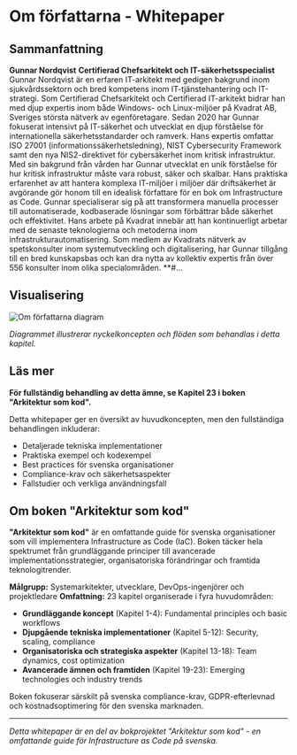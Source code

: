 # Om författarna - Whitepaper

## Sammanfattning

**Gunnar Nordqvist** **Certifierad Chefsarkitekt och IT-säkerhetsspecialist** Gunnar Nordqvist är en erfaren IT-arkitekt med gedigen bakgrund inom sjukvårdssektorn och bred kompetens inom IT-tjänstehantering och IT-strategi. Som Certifierad Chefsarkitekt och Certifierad IT-arkitekt bidrar han med djup expertis inom både Windows- och Linux-miljöer på Kvadrat AB, Sveriges största nätverk av egenföretagare. Sedan 2020 har Gunnar fokuserat intensivt på IT-säkerhet och utvecklat en djup förståelse för internationella säkerhetsstandarder och ramverk. Hans expertis omfattar ISO 27001 (informationssäkerhetsledning), NIST Cybersecurity Framework samt den nya NIS2-direktivet för cybersäkerhet inom kritisk infrastruktur. Med sin bakgrund från vården har Gunnar utvecklat en unik förståelse för hur kritisk infrastruktur måste vara robust, säker och skalbar. Hans praktiska erfarenhet av att hantera komplexa IT-miljöer i miljöer där driftsäkerhet är avgörande gör honom till en idealisk författare för en bok om Infrastructure as Code. Gunnar specialiserar sig på att transformera manuella processer till automatiserade, kodbaserade lösningar som förbättrar både säkerhet och effektivitet. Hans arbete på Kvadrat innebär att han kontinuerligt arbetar med de senaste teknologierna och metoderna inom infrastrukturautomatisering. Som medlem av Kvadrats nätverk av spetskonsulter inom systemutveckling och digitalisering, har Gunnar tillgång till en bred kunskapsbas och kan dra nytta av kollektiv expertis från över 556 konsulter inom olika specialområden. **#...

## Visualisering

![Om författarna diagram](../docs/images/diagram_23_23_om_forfattarna.png)

*Diagrammet illustrerar nyckelkoncepten och flöden som behandlas i detta kapitel.*

## Läs mer

**För fullständig behandling av detta ämne, se Kapitel 23 i boken "Arkitektur som kod".**

Detta whitepaper ger en översikt av huvudkoncepten, men den fullständiga behandlingen inkluderar:
- Detaljerade tekniska implementationer
- Praktiska exempel och kodexempel
- Best practices för svenska organisationer
- Compliance-krav och säkerhetsaspekter
- Fallstudier och verkliga användningsfall

## Om boken "Arkitektur som kod"

**"Arkitektur som kod"** är en omfattande guide för svenska organisationer som vill implementera Infrastructure as Code (IaC). Boken täcker hela spektrumet från grundläggande principer till avancerade implementationsstrategier, organisatoriska förändringar och framtida teknologitrender.

**Målgrupp:** Systemarkitekter, utvecklare, DevOps-ingenjörer och projektledare
**Omfattning:** 23 kapitel organiserade i fyra huvudområden:
- **Grundläggande koncept** (Kapitel 1-4): Fundamental principles och basic workflows
- **Djupgående tekniska implementationer** (Kapitel 5-12): Security, scaling, compliance
- **Organisatoriska och strategiska aspekter** (Kapitel 13-18): Team dynamics, cost optimization
- **Avancerade ämnen och framtiden** (Kapitel 19-23): Emerging technologies och industry trends

Boken fokuserar särskilt på svenska compliance-krav, GDPR-efterlevnad och kostnadsoptimering för den svenska marknaden.

---

*Detta whitepaper är en del av bokprojektet "Arkitektur som kod" - en omfattande guide för Infrastructure as Code på svenska.*
